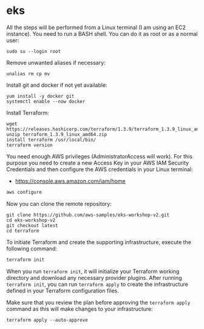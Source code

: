 # eks

All the steps will be performed from a Linux terminal (I am using an EC2 instance). You need to run a BASH shell. You can do it as root or as a normal user:
```
sudo su --login root

```
Remove unwanted aliases if necessary:
```
unalias rm cp mv

```
Install git and docker if not yet available:
```
yum install -y docker git
systemctl enable --now docker

```
Install Terraform:
```
wget https://releases.hashicorp.com/terraform/1.3.9/terraform_1.3.9_linux_amd64.zip
unzip terraform_1.3.9_linux_amd64.zip
install terraform /usr/local/bin/
terraform version

```
You need enough AWS privileges (AdministratorAccess will work). For this purpose you need to create a new Access Key in your AWS IAM Security Credentials and then configure the AWS credentials in your Linux terminal:
* https://console.aws.amazon.com/iam/home
```bash
aws configure

```
Now you can clone the remote repository:
```
git clone https://github.com/aws-samples/eks-workshop-v2.git
cd eks-workshop-v2
git checkout latest
cd terraform

```
To initiate Terraform and create the supporting infrastructure, execute the following command:
```bash
terraform init

```
When you run `terraform init`, it will initialize your Terraform working directory and download any necessary provider plugins. After running `terraform init`, you can run `terraform apply` to create the infrastructure defined in your Terraform configuration files.

Make sure that you review the plan before approving the `terraform apply` command as this will make changes to your infrastructure:
```
terraform apply --auto-approve

```

